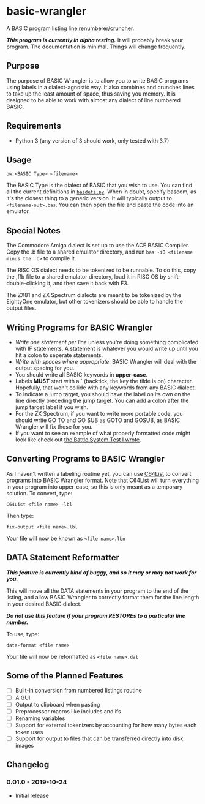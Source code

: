 # basic-wrangler

A BASIC program listing line renumberer/cruncher.

***This program is currently in alpha testing.*** It will probably break your program. The documentation is minimal. Things will change frequently.

## Purpose

The purpose of BASIC Wrangler is to allow you to write BASIC programs using labels in a dialect-agnostic way. It also combines and crunches lines to take up the least amount of space, thus saving you memory. It is designed to be able to work with almost any dialect of line numbered BASIC.

## Requirements

- Python 3 (any version of 3 should work, only tested with 3.7)

## Usage

```Batchfile
bw <BASIC Type> <filename>
```

The BASIC Type is the dialect of BASIC that you wish to use. You can find all the current definitions in [`basdefs.py`](basdefs.py). When in doubt, specify bascom, as it's the closest thing to a generic version. It will typically output to `<filename-out>.bas`. You can then open the file and paste the code into an emulator.

## Special Notes

The Commodore Amiga dialect is set up to use the ACE BASIC Compiler. Copy the .b file to a shared emulator directory, and run `bas -iO <filename minus the .b>` to compile it.

The RISC OS dialect needs to be tokenized to be runnable. To do this, copy the ,ffb file to a shared emulator directory, load it in RISC OS by shift-double-clicking it, and then save it back with F3.

The ZX81 and ZX Spectrum dialects are meant to be tokenized by the EightyOne emulator, but other tokenizers should be able to handle the output files.

## Writing Programs for BASIC Wrangler

- *Write one statement per line* unless you're doing something complicated with IF statements. A statement is whatever you would write up until you hit a colon to seperate statements.
- *Write with spaces where appropriate*. BASIC Wrangler will deal with the output spacing for you.
- You should write all BASIC keywords in **upper-case**.
- Labels **MUST** start with a ` (backtick, the key the tilde is on) character. Hopefully, that won't collide with any keywords from any BASIC dialect.
- To indicate a jump target, you should have the label on its own on the line directly preceding the jump target. You can add a colon after the jump target label if you wish.
- For the ZX Spectrum, if you want to write more portable code, you should write GO TO and GO SUB as GOTO and GOSUB, as BASIC Wrangler will fix those for you.
- If you want to see an example of what properly formatted code might look like check out [the Battle System Test I wrote](http://github.com/pahandav/battle-test).

## Converting Programs to BASIC Wrangler

As I haven't written a labeling routine yet, you can use [C64List](https://www.commodoreserver.com/Downloads.asp) to convert programs into BASIC Wrangler format. Note that C64List will turn everything in your program into upper-case, so this is only meant as a temporary solution.
To convert, type:

```Batchfile
C64List <file name> -lbl
```

Then type:

```Batchfile
fix-output <file name>.lbl
```

Your file will now be known as `<file name>.lbn`

## DATA Statement Reformatter

***This feature is currently kind of buggy, and so it may or may not work for you.***

This will move all the DATA statements in your program to the end of the listing, and allow BASIC Wrangler to correctly format them for the line length in your desired BASIC dialect.

***Do not use this feature if your program RESTOREs to a particular line number.***

To use, type:

```Batchfile
data-format <file name>
```

Your file will now be reformatted as `<file name>.dat`

## Some of the Planned Features

- [ ] Built-in conversion from numbered listings routine
- [ ] A GUI
- [ ] Output to clipboard when pasting
- [ ] Preprocessor macros like includes and ifs
- [ ] Renaming variables
- [ ] Support for external tokenizers by accounting for how many bytes each token uses
- [ ] Support for output to files that can be transferred directly into disk images

## Changelog

### 0.01.0 - 2019-10-24

- Initial release
